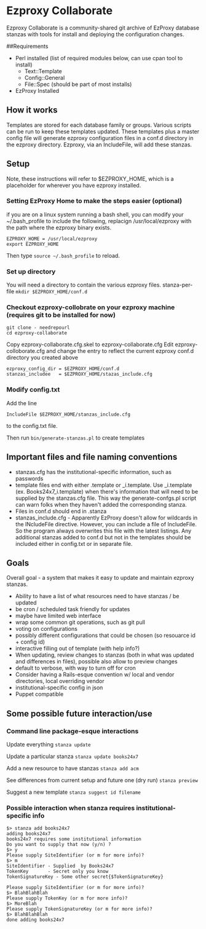 # Ezproxy Collaborate

Ezproxy Collaborate is a community-shared git archive of EzProxy database stanzas with tools for install and deploying the configuration changes.


##Requirements

* Perl installed (list of required modules below, can use cpan tool to install)
  * Text::Template
  * Config::General
  * File::Spec (should be part of most installs)
* EzProxy Installed

## How it works

Templates are stored for each database family or groups. Various scripts can be run to keep these templates updated. These templates plus a master config file will generate ezproxy configuration files in a conf.d directory in the ezproxy directory. Ezproxy, via an IncludeFile, will add these stanzas.

## Setup

Note, these instructions will refer to $EZPROXY_HOME, which is a placeholder for wherever you have ezproxy installed.

### Setting EzProxy Home to make the steps easier (optional)

if you are on a linux system running a bash shell, you can modify your ~/.bash_profile to include the following, replacign /usr/local/ezproxy with the path where the ezproxy binary exists.

````
EZPROXY_HOME = /usr/local/ezproxy
export EZPROXY_HOME
````

Then type `source ~/.bash_profile` to reload.

### Set up directory

You will need a directory to contain the various ezproxy files. stanza-per-file  `mkdir $EZPROXY_HOME/conf.d`

### Checkout ezproxy-collobrate on your ezproxy machine (requires git to be installed for now)

````
git clone - needrepourl
cd ezproxy-collaborate
````

Copy ezproxy-collaborate.cfg.skel to ezproxy-collaborate.cfg
Edit ezproxy-colloborate.cfg and change the entry to reflect the current ezproxy conf.d directory you created above
````
ezproxy_config_dir = $EZPROXY_HOME/conf.d
stanzas_includee   = $EZPROXY_HOME/stazas_include.cfg
````

### Modify config.txt 

Add the line
````
IncludeFile $EZPROXY_HOME/stanzas_include.cfg
````
to the config.txt file.


Then run `bin/generate-stanzas.pl` to create templates

## Important files and file naming conventions

* stanzas.cfg has the institutional-specific information, such as passwords
* template files end with either .template or _i.template. Use _i.template (ex. Books24x7_i.template) when there's information that will need to be supplied by the stanzas.cfg file. This way the generate-confgs.pl script can warn folks when they haven't added the corresponding stanza.
* Files in conf.d should end in .stanza
* stanzas_include.cfg - Apparently EzProxy doesn't allow for wildcards in the INcludeFile directive. However, you can include a file of IncludeFile. So the program always overwrites this file with the latest listings. Any additional stanzas added to conf.d but not in the templates should be included either in config.txt or in separate file.


## Goals 

Overall goal - a system that makes it easy to update and maintain ezproxy stanzas.
 
* Ability to have a list of what resources need to have stanzas / be updated
* be cron / scheduled task friendly for updates
* maybe have limited web interface 
* wrap some common git operations, such as git pull
* voting on configurations
* possibly different configurations that could be chosen (so resouarce id + config id)
* interactive filling out of template (with help info?)
* When updating, review changes to stanzas (both in what was updated and differences in files), possible also allow to preview changes
* default to verbose, with way to turn off for cron
* Consider having a Rails-esque convention w/ local and vendor directories, local overriding vendor
* institutional-specific config in json
* Puppet compatible 

## Some possible future interaction/use

### Command line package-esque interactions
Update everything
` stanza update `

Update a particular stanza
` stanza update books24x7 `

Add a new resource to have stanzas
` stanza add acm `

See differences from current setup and future one (dry run)
` stanza preview  `

Suggest a new template
` stanza suggest id filename `


### Possible interaction when stanza requires institutional-specific info
```
$> stanza add books24x7
adding books24x7
books24x7 requires some institutional information
Do you want to supply that now (y/n) ?
$> y
Please supply SiteIdentifier (or m for more info)?
$> m
SiteIdentifier - Supplied  by Books24x7
TokenKey       - Secret only you know  
TokenSignatureKey - Some other secret{$TokenSignatureKey}

Please supply SiteIdentifier (or m for more info)?
$> BlahBlahBlah
Please supply TokenKey (or m for more info)?
$> MoreBlah
Please supply TokenSignatureKey (or m for more info)?
$> BlahBlahBlah
done adding books24x7

